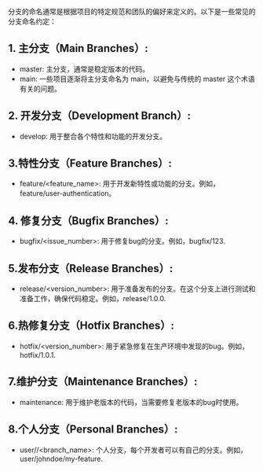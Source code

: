 分支的命名通常是根据项目的特定规范和团队的偏好来定义的。以下是一些常见的分支命名约定：

## 1. 主分支（Main Branches）:

- master: 主分支，通常是稳定版本的代码。
- main: 一些项目逐渐将主分支命名为 main，以避免与传统的 master 这个术语有关的问题。
  
## 2. 开发分支（Development Branch）:

- develop: 用于整合各个特性和功能的开发分支。
## 3.特性分支（Feature Branches）:

- feature/<feature_name>: 用于开发新特性或功能的分支。例如，feature/user-authentication。
## 4. 修复分支（Bugfix Branches）:

- bugfix/<issue_number>: 用于修复bug的分支。例如，bugfix/123.
## 5.发布分支（Release Branches）:

- release/<version_number>: 用于准备发布的分支。在这个分支上进行测试和准备工作，确保代码稳定。例如，release/1.0.0.
## 6.热修复分支（Hotfix Branches）:

- hotfix/<version_number>: 用于紧急修复在生产环境中发现的bug。例如，hotfix/1.0.1.
## 7.维护分支（Maintenance Branches）:

- maintenance: 用于维护老版本的代码，当需要修复老版本的bug时使用。
## 8.个人分支（Personal Branches）:

- user/<username>/<branch_name>: 个人分支，每个开发者可以有自己的分支。例如，user/johndoe/my-feature.